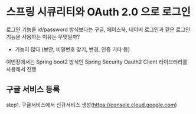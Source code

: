 # 스프링 시큐리티와 OAuth 2.0 으로 로그인 

로그인 기능을 id/password 방식보다는 구글, 페이스북, 네이버 로그인과 같은 로그인 기능을 사용하는 이유는 무엇일까?  
- 기능이 많다 (보안, 비밀번호 찾기, 변경, 인증 기타 등)

이번장에서는 Spring boot2 방식인 Spring Security Oauth2 Client 라이브러리를 사용해서 진행

구글 서비스 등록
------------
step1. 구글서비스에서 신규서비스 생성(https://console.cloud.google.com)
